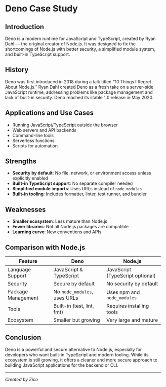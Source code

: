 # Deno Case Study

## Introduction

Deno is a modern runtime for JavaScript and TypeScript, created by Ryan Dahl — the original creator of Node.js. It was designed to fix the shortcomings of Node.js with better security, a simplified module system, and built-in TypeScript support.

## History

Deno was first introduced in 2018 during a talk titled “10 Things I Regret About Node.js.” Ryan Dahl created Deno as a fresh take on a server-side JavaScript runtime, addressing problems like package management and lack of built-in security. Deno reached its stable 1.0 release in May 2020.

## Applications and Use Cases

- Running JavaScript/TypeScript outside the browser
- Web servers and API backends
- Command-line tools
- Serverless functions
- Scripts for automation

## Strengths

- **Security by default**: No file, network, or environment access unless explicitly enabled
- **Built-in TypeScript support**: No separate compiler needed
- **Simplified module imports**: Uses URLs instead of `node_modules`
- **Built-in tooling**: Includes formatter, linter, test runner, and bundler

## Weaknesses

- **Smaller ecosystem**: Less mature than Node.js
- **Fewer libraries**: Not all Node.js packages are compatible
- **Learning curve**: New conventions and APIs

## Comparison with Node.js

| Feature            | Deno                             | Node.js                         |
|--------------------|----------------------------------|----------------------------------|
| Language Support   | JavaScript & TypeScript          | JavaScript (TypeScript optional) |
| Security           | Secure by default                | No security by default          |
| Package Management | No `node_modules`, uses URLs     | Uses npm and `node_modules`     |
| Tools              | Built-in (test, lint, fmt)       | Requires installing tools       |
| Ecosystem          | Smaller but growing              | Very large and mature           |

## Conclusion

Deno is a powerful and secure alternative to Node.js, especially for developers who want built-in TypeScript and modern tooling. While its ecosystem is still growing, it offers a cleaner and more secure approach to building JavaScript applications for the backend or CLI.

---
*Created by Zico*

